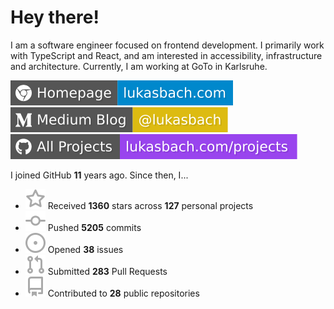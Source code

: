 # Hey there!

I am a software engineer focused on frontend development. I primarily work with TypeScript and React, and am interested in accessibility, infrastructure and architecture. Currently, I am working at GoTo in Karlsruhe.

[![Homepage](./icons/homepage.svg)](https://lukasbach.com)
[![Medium Blog](./icons/medium.svg)](https://medium.com/@lukasbach)
[![My Projects](./icons/projects.svg)](https://lukasbach.com/projects)

I joined GitHub **11** years ago. Since then, I...

- ![](./icons/star.svg) Received **1360** stars across **127** personal projects
- ![](./icons/commit.svg) Pushed **5205** commits
- ![](./icons/issues.svg) Opened **38** issues
- ![](./icons/pr.svg) Submitted **283** Pull Requests
- ![](./icons/repo.svg) Contributed to **28** public repositories
